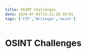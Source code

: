 ```yaml
---
title: OSINT Challenges
date: 2024-07-01T13:11:20-10:01
tags: ['CTF','Writeups','osint']
---
```

# OSINT Challenges
 